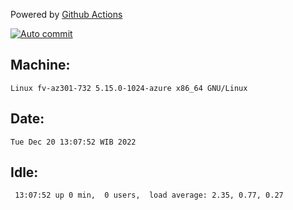Powered by [Github Actions](https://github.com/features/actions)

[![Auto commit](https://github.com/hiage/workstation/workflows/Auto%20commit/badge.svg)](https://github.com/hiage/workstation/actions?query=workflow%3A%22Auto+commit%22)

## Machine:
```
Linux fv-az301-732 5.15.0-1024-azure x86_64 GNU/Linux
```
## Date:
```
Tue Dec 20 13:07:52 WIB 2022
```
## Idle:
```
 13:07:52 up 0 min,  0 users,  load average: 2.35, 0.77, 0.27
```
